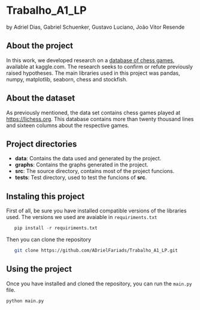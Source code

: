 # Trabalho_A1_LP
by Adriel Dias, Gabriel Schuenker, Gustavo Luciano, João Vitor Resende

## About the project 
In this work, we developed research on a [database of chess games](https://www.kaggle.com/datasets/datasnaek/chess), available at kaggle.com. The research seeks to confirm or refute previously raised hypotheses. The main libraries used in this project was pandas, numpy, matplotlib, seaborn, chess and stockfish.

## About the dataset
As previously mentioned, the data set contains chess games played at https://lichess.org. This database contains more than twenty thousand lines and sixteen columns about the respective games.

## Project directories
* **data**: Contains the data used and generated by the project.
* **graphs**: Contains the graphs generated in the project.
* **src**: The source directory, contains most of the project funcions.
* **tests**: Test directory, used to test the funcions of **src**.

 ## Instaling this project
 First of all, be sure you have installed compatible versions of the libraries used. The versions we used are avaiable in `requiriments.txt`

 ```python
    pip install -r requiriments.txt
```
Then you can clone the repository
```bash
   git clone https://github.com/ADrielFariads/Trabalho_A1_LP.git
```

## Using the project
Once you have installed and cloned the repository, you can run the `main.py` file.
```bash
python main.py
```


